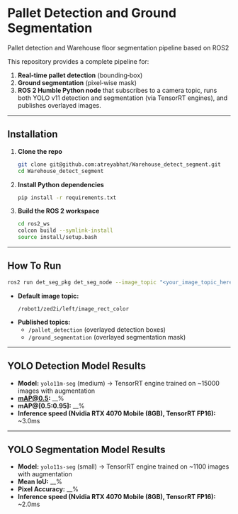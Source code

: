 # Pallet Detection and Ground Segmentation
Pallet detection and Warehouse floor segmentation pipeline based on ROS2

This repository provides a complete pipeline for:
1. **Real‑time pallet detection** (bounding‑box)  
2. **Ground segmentation** (pixel‑wise mask)  
3. **ROS 2 Humble Python node** that subscribes to a camera topic, runs both YOLO v11 detection and segmentation (via TensorRT engines), and publishes overlayed images.

---

## Installation

1. **Clone the repo**  
   ```bash
   git clone git@github.com:atreyabhat/Warehouse_detect_segment.git
   cd Warehouse_detect_segment
   ```

2. **Install Python dependencies**  
   ```bash
   pip install -r requirements.txt
   ```

3. **Build the ROS 2 workspace**  
   ```bash
   cd ros2_ws
   colcon build --symlink-install
   source install/setup.bash
   ```

---

## How To Run

```bash
ros2 run det_seg_pkg det_seg_node --image_topic "<your_image_topic_here>"
```

- **Default image topic:**  
  ```
  /robot1/zed2i/left/image_rect_color
  ```
- **Published topics:**  
  - `/pallet_detection` (overlayed detection boxes)  
  - `/ground_segmentation` (overlayed segmentation mask)

---

## YOLO Detection Model Results

- **Model:** `yolo11m-seg` (medium) → TensorRT engine trained on ~15000 images with augmentation
- **mAP@0.5:** __%  
- **mAP@[0.5:0.95]:** __%  
- **Inference speed (Nvidia RTX 4070 Mobile (8GB), TensorRT FP16):** ~3.0ms


---

## YOLO Segmentation Model Results

- **Model:** `yolo11s-seg` (small) → TensorRT engine trained on ~1100 images with augmentation
- **Mean IoU:** __%  
- **Pixel Accuracy:** __%  
- **Inference speed (Nvidia RTX 4070 Mobile (8GB), TensorRT FP16):** ~2.0ms   



